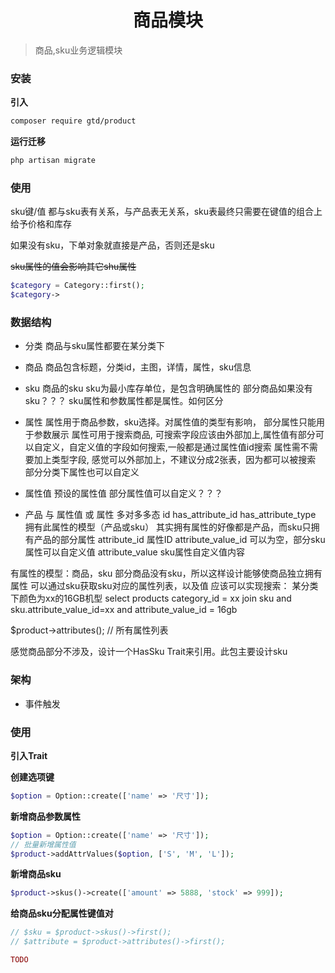 <div align="center"><h1>商品模块</h1></div>

> 商品,sku业务逻辑模块


### 安装
**引入**
```bash
composer require gtd/product
```

**运行迁移**
```bash
php artisan migrate
```

### 使用



 sku键/值 都与sku表有关系，与产品表无关系，sku表最终只需要在键值的组合上给予价格和库存

 如果没有sku，下单对象就直接是产品，否则还是sku
 
 
 ~~sku属性的值会影响其它shu属性~~
 
 ```php
$category = Category::first();
$category->
```

### 数据结构
- 分类
商品与sku属性都要在某分类下

- 商品
商品包含标题，分类id，主图，详情，属性，sku信息

- sku
商品的sku
sku为最小库存单位，是包含明确属性的
部分商品如果没有sku？？？
sku属性和参数属性都是属性。如何区分

- 属性
属性用于商品参数，sku选择。对属性值的类型有影响，
部分属性只能用于参数展示
属性可用于搜索商品, 可搜索字段应该由外部加上,属性值有部分可以自定义，自定义值的字段如何搜索,一般都是通过属性值id搜索
属性需不需要加上类型字段, 感觉可以外部加上，不建议分成2张表，因为都可以被搜索
部分分类下属性也可以自定义

- 属性值
预设的属性值
部分属性值可以自定义？？？

- 产品 与 属性值 或 属性 多对多多态
id 
has_attribute_id 
has_attribute_type 拥有此属性的模型（产品或sku）
其实拥有属性的好像都是产品，而sku只拥有产品的部分属性
attribute_id 属性ID 
attribute_value_id 可以为空，部分sku属性可以自定义值
attribute_value sku属性自定义值内容

有属性的模型：商品，sku
部分商品没有sku，所以这样设计能够使商品独立拥有属性
可以通过sku获取sku对应的属性列表，以及值
应该可以实现搜索：
某分类下颜色为xx的16GB机型
select products category_id = xx join sku and sku.attribute_value_id=xx and attribute_value_id = 16gb

$product->attributes(); // 所有属性列表

感觉商品部分不涉及，设计一个HasSku Trait来引用。此包主要设计sku




### 架构
- 事件触发


### 使用
**引入Trait**

**创建选项键**
```php
$option = Option::create(['name' => '尺寸']);
```
**新增商品参数属性**
```php
$option = Option::create(['name' => '尺寸']);
// 批量新增属性值
$product->addAttrValues($option, ['S', 'M', 'L']);
```
**新增商品sku**
```php
$product->skus()->create(['amount' => 5888, 'stock' => 999]);
```
**给商品sku分配属性键值对**
```php
// $sku = $product->skus()->first();
// $attribute = $product->attributes()->first();

TODO
```